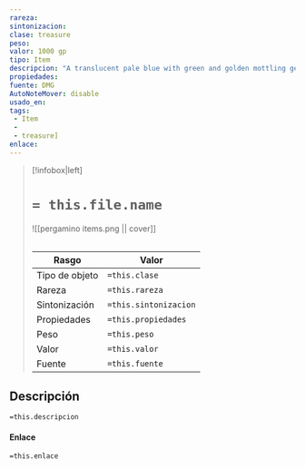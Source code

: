 ```yaml
---
rareza: 
sintonizacion: 
clase: treasure
peso: 
valor: 1000 gp
tipo: Item
descripcion: "A translucent pale blue with green and golden mottling gemstone."
propiedades: 
fuente: DMG
AutoNoteMover: disable
usado_en:  
tags: 
 - Item
 - 
 - treasure]
enlace: 
---
```


> [!infobox|left]
>  # `= this.file.name`
> ![[pergamino items.png || cover]]
> ######   
> |Rasgo | Valor |
> | --- | --- |
> | Tipo de objeto| `=this.clase`|
>  | Rareza| `=this.rareza`|
> | Sintonización | `=this.sintonizacion` |
> | Propiedades | `=this.propiedades` |
>  | Peso | `=this.peso` |
> | Valor | `=this.valor` |
> | Fuente | `=this.fuente` |


## Descripción
`=this.descripcion`

#### Enlace
`=this.enlace`